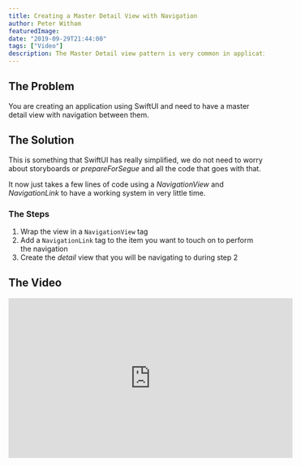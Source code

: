 ```yaml
---
title: Creating a Master Detail View with Navigation
author: Peter Witham
featuredImage:
date: "2019-09-29T21:44:00"
tags: ["Video"]
description: The Master Detail view pattern is very common in applications. This video explains how to create just that using SwiftUI
---
```


## The Problem

You are creating an application using SwiftUI and need to have a master detail view with navigation between them.

## The Solution

This is something that SwiftUI has really simplified, we do not need to worry about storyboards or _prepareForSegue_ and all the code that goes with that.

It now just takes a few lines of code using a _NavigationView_ and _NavigationLink_ to have a working system in very little time.

### The Steps

1. Wrap the view in a `NavigationView` tag
2. Add a `NavigationLink` tag to the item you want to touch on to perform the navigation
3. Create the _detail_ view that you will be navigating to during step 2

## The Video

<iframe width="560" height="315" src="https://www.youtube.com/embed/Bt7oUbHAKaU" frameborder="0" allow="accelerometer; autoplay; encrypted-media; gyroscope; picture-in-picture" allowfullscreen></iframe>
